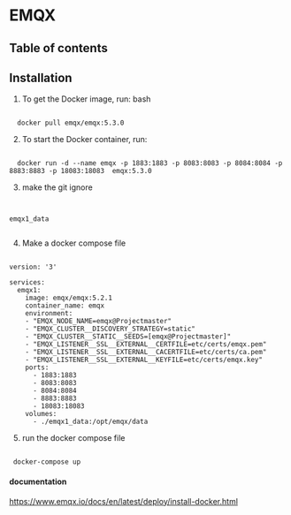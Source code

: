 # EMQX 

## Table of contents


## Installation

1. To get the Docker image, run: bash

``` YML

  docker pull emqx/emqx:5.3.0

```

2. To start the Docker container, run:

``` YML

  docker run -d --name emqx -p 1883:1883 -p 8083:8083 -p 8084:8084 -p 8883:8883 -p 18083:18083  emqx:5.3.0

```

3. make the git ignore
``` YML


emqx1_data


```


4. Make a docker compose file
``` YML

version: '3'

services:
  emqx1:
    image: emqx/emqx:5.2.1
    container_name: emqx
    environment:
    - "EMQX_NODE_NAME=emqx@Projectmaster"
    - "EMQX_CLUSTER__DISCOVERY_STRATEGY=static"
    - "EMQX_CLUSTER__STATIC__SEEDS=[emqx@Projectmaster]"
    - "EMQX_LISTENER__SSL__EXTERNAL__CERTFILE=etc/certs/emqx.pem"
    - "EMQX_LISTENER__SSL__EXTERNAL__CACERTFILE=etc/certs/ca.pem"
    - "EMQX_LISTENER__SSL__EXTERNAL__KEYFILE=etc/certs/emqx.key"
    ports:
      - 1883:1883
      - 8083:8083
      - 8084:8084
      - 8883:8883
      - 18083:18083 
    volumes:
      - ./emqx1_data:/opt/emqx/data

```

5. run the docker compose  file

``` YML

 docker-compose up

```

#### documentation
https://www.emqx.io/docs/en/latest/deploy/install-docker.html
